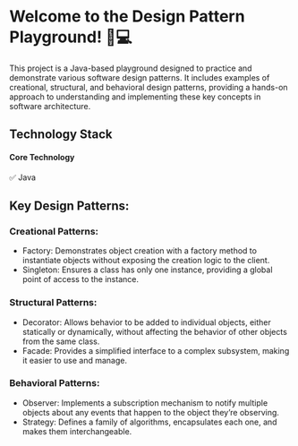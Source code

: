 # Welcome to the Design Pattern Playground! 🎨💻
This project is a Java-based playground designed to practice and demonstrate various software design patterns. It includes examples of creational, structural, and behavioral design patterns, providing a hands-on approach to understanding and implementing these key concepts in software architecture.

## Technology Stack
#### Core Technology
✅ Java

## Key Design Patterns:

### Creational Patterns:
- Factory: Demonstrates object creation with a factory method to instantiate objects without exposing the creation logic to the client.
- Singleton: Ensures a class has only one instance, providing a global point of access to the instance.
  
### Structural Patterns:
- Decorator: Allows behavior to be added to individual objects, either statically or dynamically, without affecting the behavior of other objects from the same class.
- Facade: Provides a simplified interface to a complex subsystem, making it easier to use and manage.
  
### Behavioral Patterns:
- Observer: Implements a subscription mechanism to notify multiple objects about any events that happen to the object they’re observing.
- Strategy: Defines a family of algorithms, encapsulates each one, and makes them interchangeable.
